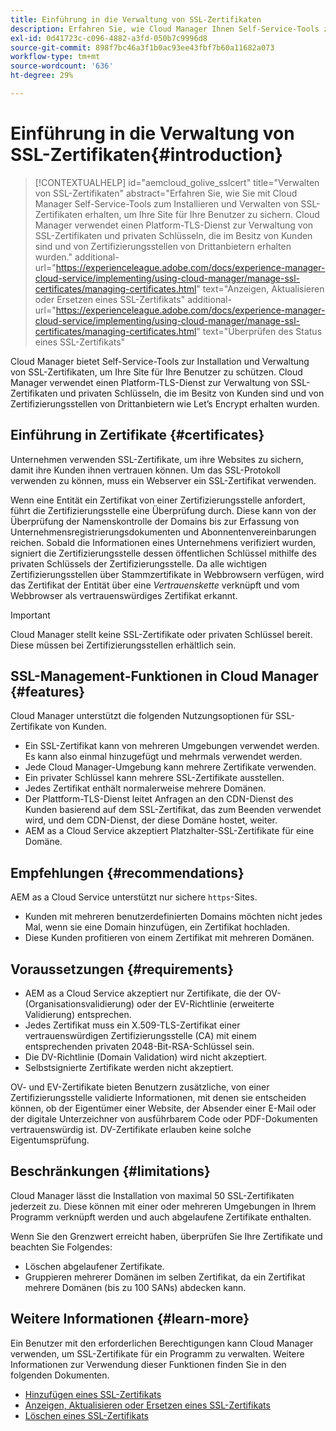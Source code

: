```yaml
---
title: Einführung in die Verwaltung von SSL-Zertifikaten
description: Erfahren Sie, wie Cloud Manager Ihnen Self-Service-Tools zur Installation von SSL-Zertifikaten bereitstellt.
exl-id: 0d41723c-c096-4882-a3fd-050b7c9996d8
source-git-commit: 898f7bc46a3f1b0ac93ee43fbf7b60a11682a073
workflow-type: tm+mt
source-wordcount: '636'
ht-degree: 29%

---
```



# Einführung in die Verwaltung von SSL-Zertifikaten{#introduction}

>[!CONTEXTUALHELP]
>id="aemcloud_golive_sslcert"
>title="Verwalten von SSL-Zertifikaten"
>abstract="Erfahren Sie, wie Sie mit Cloud Manager Self-Service-Tools zum Installieren und Verwalten von SSL-Zertifikaten erhalten, um Ihre Site für Ihre Benutzer zu sichern. Cloud Manager verwendet einen Platform-TLS-Dienst zur Verwaltung von SSL-Zertifikaten und privaten Schlüsseln, die im Besitz von Kunden sind und von Zertifizierungsstellen von Drittanbietern erhalten wurden."
>additional-url="https://experienceleague.adobe.com/docs/experience-manager-cloud-service/implementing/using-cloud-manager/manage-ssl-certificates/managing-certificates.html" text="Anzeigen, Aktualisieren oder Ersetzen eines SSL-Zertifikats"
>additional-url="https://experienceleague.adobe.com/docs/experience-manager-cloud-service/implementing/using-cloud-manager/manage-ssl-certificates/managing-certificates.html" text="Überprüfen des Status eines SSL-Zertifikats"

Cloud Manager bietet Self-Service-Tools zur Installation und Verwaltung von SSL-Zertifikaten, um Ihre Site für Ihre Benutzer zu schützen. Cloud Manager verwendet einen Platform-TLS-Dienst zur Verwaltung von SSL-Zertifikaten und privaten Schlüsseln, die im Besitz von Kunden sind und von Zertifizierungsstellen von Drittanbietern wie Let’s Encrypt erhalten wurden.

## Einführung in Zertifikate {#certificates}

Unternehmen verwenden SSL-Zertifikate, um ihre Websites zu sichern, damit ihre Kunden ihnen vertrauen können. Um das SSL-Protokoll verwenden zu können, muss ein Webserver ein SSL-Zertifikat verwenden.

Wenn eine Entität ein Zertifikat von einer Zertifizierungsstelle anfordert, führt die Zertifizierungsstelle eine Überprüfung durch. Diese kann von der Überprüfung der Namenskontrolle der Domains bis zur Erfassung von Unternehmensregistrierungsdokumenten und Abonnentenvereinbarungen reichen. Sobald die Informationen eines Unternehmens verifiziert wurden, signiert die Zertifizierungsstelle dessen öffentlichen Schlüssel mithilfe des privaten Schlüssels der Zertifizierungsstelle. Da alle wichtigen Zertifizierungsstellen über Stammzertifikate in Webbrowsern verfügen, wird das Zertifikat der Entität über eine *Vertrauenskette* verknüpft und vom Webbrowser als vertrauenswürdiges Zertifikat erkannt.

>[!IMPORTANT]
>
>Cloud Manager stellt keine SSL-Zertifikate oder privaten Schlüssel bereit. Diese müssen bei Zertifizierungsstellen erhältlich sein.

## SSL-Management-Funktionen in Cloud Manager {#features}

Cloud Manager unterstützt die folgenden Nutzungsoptionen für SSL-Zertifikate von Kunden.

* Ein SSL-Zertifikat kann von mehreren Umgebungen verwendet werden. Es kann also einmal hinzugefügt und mehrmals verwendet werden.
* Jede Cloud Manager-Umgebung kann mehrere Zertifikate verwenden.
* Ein privater Schlüssel kann mehrere SSL-Zertifikate ausstellen.
* Jedes Zertifikat enthält normalerweise mehrere Domänen.
* Der Plattform-TLS-Dienst leitet Anfragen an den CDN-Dienst des Kunden basierend auf dem SSL-Zertifikat, das zum Beenden verwendet wird, und dem CDN-Dienst, der diese Domäne hostet, weiter.
* AEM as a Cloud Service akzeptiert Platzhalter-SSL-Zertifikate für eine Domäne.

## Empfehlungen {#recommendations}

AEM as a Cloud Service unterstützt nur sichere `https`-Sites.

* Kunden mit mehreren benutzerdefinierten Domains möchten nicht jedes Mal, wenn sie eine Domain hinzufügen, ein Zertifikat hochladen.
* Diese Kunden profitieren von einem Zertifikat mit mehreren Domänen.

## Voraussetzungen {#requirements}

* AEM as a Cloud Service akzeptiert nur Zertifikate, die der OV- (Organisationsvalidierung) oder der EV-Richtlinie (erweiterte Validierung) entsprechen.
* Jedes Zertifikat muss ein X.509-TLS-Zertifikat einer vertrauenswürdigen Zertifizierungsstelle (CA) mit einem entsprechenden privaten 2048-Bit-RSA-Schlüssel sein.
* Die DV-Richtlinie (Domain Validation) wird nicht akzeptiert.
* Selbstsignierte Zertifikate werden nicht akzeptiert.

OV- und EV-Zertifikate bieten Benutzern zusätzliche, von einer Zertifizierungsstelle validierte Informationen, mit denen sie entscheiden können, ob der Eigentümer einer Website, der Absender einer E-Mail oder der digitale Unterzeichner von ausführbarem Code oder PDF-Dokumenten vertrauenswürdig ist. DV-Zertifikate erlauben keine solche Eigentumsprüfung.

## Beschränkungen {#limitations}

Cloud Manager lässt die Installation von maximal 50 SSL-Zertifikaten jederzeit zu. Diese können mit einer oder mehreren Umgebungen in Ihrem Programm verknüpft werden und auch abgelaufene Zertifikate enthalten.

Wenn Sie den Grenzwert erreicht haben, überprüfen Sie Ihre Zertifikate und beachten Sie Folgendes:

* Löschen abgelaufener Zertifikate.
* Gruppieren mehrerer Domänen im selben Zertifikat, da ein Zertifikat mehrere Domänen (bis zu 100 SANs) abdecken kann.

## Weitere Informationen {#learn-more}

Ein Benutzer mit den erforderlichen Berechtigungen kann Cloud Manager verwenden, um SSL-Zertifikate für ein Programm zu verwalten. Weitere Informationen zur Verwendung dieser Funktionen finden Sie in den folgenden Dokumenten.

* [Hinzufügen eines SSL-Zertifikats](/help/implementing/cloud-manager/managing-ssl-certifications/add-ssl-certificate.md)
* [Anzeigen, Aktualisieren oder Ersetzen eines SSL-Zertifikats](/help/implementing/cloud-manager/managing-ssl-certifications/managing-certificates.md)
* [Löschen eines SSL-Zertifikats](/help/implementing/cloud-manager/managing-ssl-certifications/managing-certificates.md)
